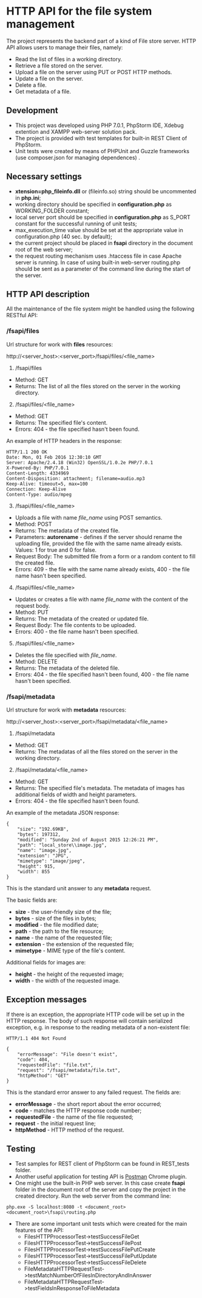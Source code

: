 # HTTP API for the file system management

The project represents the backend part of a kind of File store server.
HTTP API allows users to manage their files, namely:

* Read the list of files in a working directory.
* Retrieve a file stored on the server.
* Upload a file on the server using PUT or POST HTTP methods.
* Update a file on the server.
* Delete a file.
* Get metadata of a file.


## Development
- This project was developed using PHP 7.0.1, PhpStorm IDE, Xdebug extention and XAMPP web-server solution pack.
- The project is provided with test templates for built-in REST Client of PhpStorm.
- Unit tests were created by means of PHPUnit and Guzzle frameworks (use composer.json for managing dependences) .

## Necessary settings
- **xtension=php_fileinfo.dll** or \(fileinfo.so\) string should be uncommented in **php.ini**;
- working directory should be specified in **configuration.php** as WORKING_FOLDER constant;
- local server port should be specified in **configuration.php** as S_PORT constant for the successful running of unit tests;
- max_execution_time value should be set at the appropriate value in configuration.php (40 sec. by default);
- the current project should be placed in **fsapi** directory in the document root of the web server;
- the request routing mechanism uses .htaccess file in case Apache server is running. In case of using built-in web-server routing.php should be sent as a parameter of the command line during the start of the server.

## HTTP API description
All the maintenance of the file system might be handled using the following RESTful API:

### /fsapi/files
Url structure for work with **files** resources:

http://\<server_host\>:\<server_port\>/fsapi/files/\<file_name\>


1. /fsapi/files
  * Method: GET
  * Returns: The list of all the files stored on the server in the working directory.
  
2. /fsapi/files/\<file_name\>
  * Method: GET
  * Returns: The specified file's content.
  * Errors: 404 - the file specified hasn't been found.
  
  An example of HTTP headers in the response:
  ```
  HTTP/1.1 200 OK
  Date: Mon, 01 Feb 2016 12:30:10 GMT
  Server: Apache/2.4.18 (Win32) OpenSSL/1.0.2e PHP/7.0.1
  X-Powered-By: PHP/7.0.1
  Content-Length: 4334969
  Content-Disposition: attachment; filename=audio.mp3
  Keep-Alive: timeout=5, max=100
  Connection: Keep-Alive
  Content-Type: audio/mpeg
  ```

3. /fsapi/files/\<file_name\>
  * Uploads a file with name *file_name* using POST semantics.
  * Method: POST
  * Returns: The metadata of the created file.
  * Parameters: **autorename** - defines if the server should rename the uploading file, provided the file with the same name already exists. Values: 1 for true and 0 for false.
  * Request Body: The submitted file from a form or a random content to fill the created file.
  * Errors: 409 - the file with the same name already exists, 400 - the file name hasn't been specified.

4. /fsapi/files/\<file_name\>
  * Updates or creates a file with name *file_name* with the content of the request body.
  * Method: PUT
  * Returns: The metadata of the created or updated file.
  * Request Body: The file contents to be uploaded.
  * Errors: 400 - the file name hasn't been specified.

5. /fsapi/files/\<file_name\>
  * Deletes the file specified with *file_name*.
  * Method: DELETE
  * Returns: The metadata of the deleted file.
  * Errors: 404 - the file specified hasn't been found, 400 - the file name hasn't been specified.


### /fsapi/metadata
Url structure for work with **metadata** resources:

http://\<server_host\>:\<server_port\>/fsapi/metadata/\<file_name\>

1. /fsapi/metadata
  * Method: GET
  * Returns: The metadatas of all the files stored on the server in the working directory.
  
2. /fsapi/metadata/\<file_name\>
  * Method: GET
  * Returns: The specified file's metadata. The metadata of images has additional fields of width and height parameters.
  * Errors: 404 - the file specified hasn't been found.

An example of the metadata JSON response:
```
{
    "size": "192.69KB",
    "bytes": 197312,
    "modified": "Sunday 2nd of August 2015 12:26:21 PM",
    "path": "local_store\\image.jpg",
    "name": "image.jpg",
    "extension": "JPG",
    "mimetype": "image/jpeg",
    "height": 915,
    "width": 855
}
```
This is the standard unit answer to any **metadata** request. 

The basic fields are:
- **size** - the user-friendly size of the file;
- **bytes** - size of the files in bytes;
- **modified** -  the file modified date;
- **path** - the path to the file resource;
- **name** - the name of the requested file;
- **extension** - the extension of the requested file;
- **mimetype** - MIME type of the file's content.

Additional fields for images are:
- **height** - the height of the requested image;
- **width** - the width of the requested image.

## Exception messages
If there is an exception, the appropriate HTTP code will be set up in the HTTP response.
The body of such response will contain serialized exception, e.g. in response to the reading metadata of a non-existent file:
```
HTTP/1.1 404 Not Found
```
```
{
    "errorMessage": "File doesn't exist",
    "code": 404,
    "requestedFile": "file.txt",
    "request": "/fsapi/metadata/file.txt",
    "httpMethod": "GET"
}
```
This is the standard error answer to any failed request. The fields are:
- **errorMessage** - the short report about the error occurred;
- **code** - matches the HTTP response code number;
- **requestedFile** -  the name of the file requested;
- **request** - the initial request line;
- **httpMethod** - HTTP method of the request.

## Testing
- Test samples for REST client of PhpStorm can be found in REST_tests folder.
- Another useful application for testing API is [Postman](https://chrome.google.com/webstore/detail/postman-rest-client/fdmmgilgnpjigdojojpjoooidkmcomcm?utm_source=chrome-ntp-launcher) Chrome plugin.
- One might use the built-in PHP web server. In this case create **fsapi** folder in the document root of the server  and copy the project in the created directory. Run the web server from the command line:
```
php.exe -S localhost:8080 -t <document_root> <document_root>\fsapi\routing.php
```
- There are some important unit tests which were created for the main features of the API:
  - FilesHTTPProcessorTest->testSuccessFileGet
  - FilesHTTPProcessorTest->testSuccessFilePost
  - FilesHTTPProcessorTest->testSuccessFilePutCreate
  - FilesHTTPProcessorTest->testSuccessFilePutUpdate
  - FilesHTTPProcessorTest->testSuccessFileDelete
  - FileMetadataHTTPRequestTest->testMatchNumberOfFilesInDirectoryAndInAnswer
  - FileMetadataHTTPRequestTest->testFieldsInResponseToFileMetadata
  
